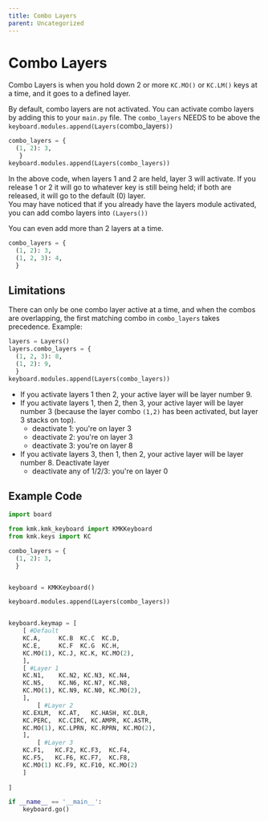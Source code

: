 ```yaml
---
title: Combo Layers
parent: Uncategorized
---
```


# Combo Layers

Combo Layers is when you hold down 2 or more `KC.MO()` or `KC.LM()` keys at a time, and it goes to a defined layer.

By default, combo layers are not activated. You can activate combo layers by adding this to your `main.py` file.
The `combo_layers` NEEDS to be above the `keyboard.modules.append(Layers(`combo_layers`))`

```python
combo_layers = {
  (1, 2): 3,
   }
keyboard.modules.append(Layers(combo_layers))
```

In the above code, when layers 1 and 2 are held, layer 3 will activate. If you release 1 or 2 it will go to whatever key is still being held; if both are released, it will go to the default (0) layer.  
You may have noticed that if you already have the layers module activated, you can add combo layers into `(Layers())`

You can even add more than 2 layers at a time.

```python
combo_layers = {
  (1, 2): 3,
  (1, 2, 3): 4,
  }
```

## Limitations

There can only be one combo layer active at a time, and when the combos are overlapping,
the first matching combo in `combo_layers` takes precedence.
Example:
```python
layers = Layers()
layers.combo_layers = {
  (1, 2, 3): 8,
  (1, 2): 9,
  }
keyboard.modules.append(Layers(combo_layers))
```
* If you activate layers 1 then 2, your active layer will be layer number 9.
* If you activate layers 1, then 2, then 3, your active layer will be layer
  number 3 (because the layer combo `(1,2)` has been activated, but layer 3
  stacks on top).
  * deactivate 1: you're on layer 3
  * deactivate 2: you're on layer 3
  * deactivate 3: you're on layer 8
* If you activate layers 3, then 1, then 2, your active layer will be layer
  number 8. Deactivate layer
  * deactivate any of 1/2/3: you're on layer 0


## Example Code

```python
import board

from kmk.kmk_keyboard import KMKKeyboard
from kmk.keys import KC

combo_layers = {
  (1, 2): 3,
  }


keyboard = KMKKeyboard()

keyboard.modules.append(Layers(combo_layers))


keyboard.keymap = [
    [ #Default
    KC.A,     KC.B  KC.C  KC.D,
    KC.E,     KC.F  KC.G  KC.H,
    KC.MO(1), KC.J, KC.K, KC.MO(2),
    ],
    [ #Layer 1
    KC.N1,    KC.N2, KC.N3, KC.N4,
    KC.N5,    KC.N6, KC.N7, KC.N8,
    KC.MO(1), KC.N9, KC.N0, KC.MO(2),
    ],
        [ #Layer 2
    KC.EXLM,  KC.AT,   KC.HASH, KC.DLR,
    KC.PERC,  KC.CIRC, KC.AMPR, KC.ASTR,
    KC.MO(1), KC.LPRN, KC.RPRN, KC.MO(2),
    ],
        [ #Layer 3
    KC.F1,   KC.F2, KC.F3,  KC.F4,
    KC.F5,   KC.F6, KC.F7,  KC.F8,
    KC.MO(1) KC.F9, KC.F10, KC.MO(2)
    ]
    
]

if __name__ == '__main__':
    keyboard.go()
```
